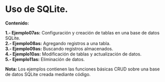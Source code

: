 # Uso de SQLite.

**Contenido:** 

**1.- Ejemplo07as:** Configuración y creación de tablas en una base de datos SQLite.  
**2.- Ejemplo08as:** Agregando registros a una tabla.  
**3.- Ejemplo09as:** Buscando registros almacenados.  
**4.- Ejemplo10as:** Modificación de tablas y actualización de datos.  
**5.- Ejemplo11as:** Eliminación de datos.  

**Nota:** Los ejemplos contienen las funciones básicas CRUD sobre una base de datos SQLite creada mediante código.
